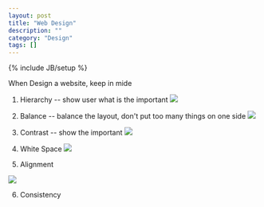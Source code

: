 ```yaml
---
layout: post
title: "Web Design"
description: ""
category: "Design"
tags: []
---
```

{% include JB/setup %}

When Design a website, keep in mide

1. Hierarchy  -- show user what is the important
 ![](http://i.imgur.com/EhqydYz.png)
2. Balance  -- balance the layout, don't put too many things on one side
![](http://i.imgur.com/32U3xdN.png)

3. Contrast -- show the important
![](http://i.imgur.com/i912oli.png)
4. White Space
![](http://i.imgur.com/PAVrgVD.png)

5. Alignment

![](http://i.imgur.com/jy2u1gn.png)

6. Consistency

